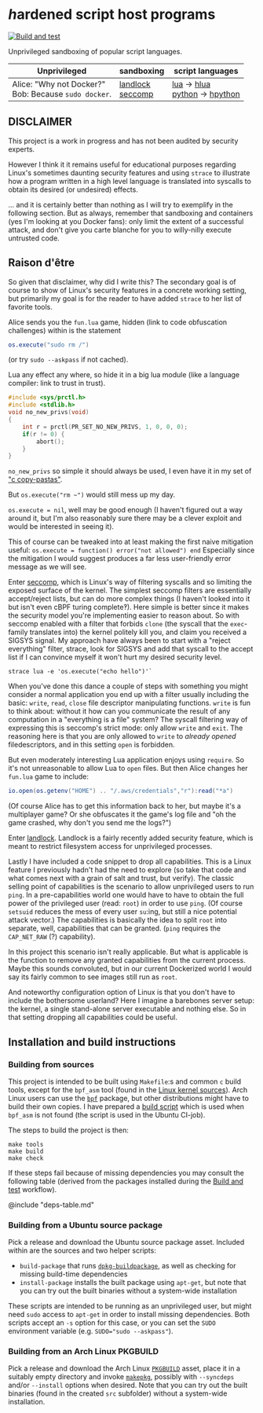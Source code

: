 # *h*ardened script host programs
[![Build and test](https://github.com/rootmos/h/actions/workflows/build-test.yaml/badge.svg)](https://github.com/rootmos/h/actions/workflows/build-test.yaml)

Unprivileged sandboxing of popular script languages.

|Unprivileged|sandboxing|script languages|
|------------|----------|----------------|
|Alice: "Why not Docker?"<br>Bob: Because `sudo docker`.|[landlock](https://www.kernel.org/doc/html/latest/userspace-api/landlock.html) <br> [seccomp](https://www.kernel.org/doc/html/latest/userspace-api/seccomp_filter.html)|[lua](http://lua.org/) -> [hlua](hlua) <br> [python](https://python.org/) -> [hpython](hpython) |

## DISCLAIMER
This project is a work in progress and has not been audited by security
experts.

However I think it it remains useful for educational purposes regarding Linux's
sometimes daunting security features and using `strace` to illustrate how a
program written in a high level language is translated into syscalls to obtain
its desired (or undesired) effects.

... and it is certainly better than nothing as I will try to exemplify in the
following section. But as always, remember that sandboxing and containers (yes
I'm looking at you Docker fans): only limit the extent of a successful attack,
and don't give you carte blanche for you to willy-nilly execute untrusted code.

## Raison d'être
So given that disclaimer, why did I write this? The secondary goal is of course
to show of Linux's security features in a concrete working setting, but
primarily my goal is for the reader to have added `strace` to her list of
favorite tools.

Alice sends you the `fun.lua` game, hidden (link to code obfuscation
challenges) within is the statement
```lua
os.execute("sudo rm /")
```
(or try `sudo --askpass` if not cached).

Lua any effect any where, so hide it in a big lua module
(like a language compiler: link to trust in trust).

```c
#include <sys/prctl.h>
#include <stdlib.h>
void no_new_privs(void)
{
    int r = prctl(PR_SET_NO_NEW_PRIVS, 1, 0, 0, 0);
    if(r != 0) {
        abort();
    }
}
```
`no_new_privs` so simple it should always be used, I even have it in my
set of ["c copy-pastas"](https://github.com/rootmos/libr).

But `os.execute("rm ~")` would still mess up my day.

`os.execute = nil`, well may be good enough (I haven't figured out a way around
it, but I'm also reasonably sure there may be a clever exploit and would be
interested in seeing it).

This of course can be tweaked into at least making the first naive mitigation
useful:
`os.execute = function() error("not allowed") end`
Especially since the mitigation I would suggest produces a far less
user-friendly error message as we will see.

Enter [seccomp](https://www.kernel.org/doc/html/latest/userspace-api/seccomp_filter.html),
which is Linux's way of filtering syscalls and so limiting the exposed surface
of the kernel.
The simplest seccomp filters are essentially accept/reject lists, but can do
more complex things (I haven't looked into it but isn't even cBPF turing complete‽).
Here simple is better since it makes the security model you're implementing
easier to reason about.
So with seccomp enabled with a filter that forbids `clone` (the syscall
that the `exec`-family translates into) the kernel politely kill you, and claim
you received a SIGSYS signal.
My approach have always been to start with a "reject everything" filter,
strace, look for SIGSYS and add that syscall to the accept list if I can
convince myself it won't hurt my desired security level.

```shell
strace lua -e 'os.execute("echo hello")'`
```

When you've done this dance a couple of steps with something you might consider
a normal application you end up with a filter usually including the basic:
`write`, `read`, `close` file descriptor manipulating functions.
`write` is fun to think about: without it how can you communicate the result of
any computation in a "everything is a file" system?
The syscall filtering way of expressing this is seccomp's strict mode: only
allow `write` and `exit`. The reasoning here is that you are only allowed to
`write` to *already opened* filedescriptors, and in this setting `open` is
forbidden.

But even moderately interesting Lua application enjoys using `require`. So it's
not unreasonable to allow Lua to `open` files. But then Alice changes her
`fun.lua` game to include:

```lua
io.open(os.getenv("HOME") .. "/.aws/credentials","r"):read("*a")
```

(Of course Alice has to get this information back to her, but maybe it's a
multiplayer game? Or she obfuscates it the game's log file and "oh the game
crashed, why don't you send me the logs?")

Enter [landlock](https://www.kernel.org/doc/html/latest/userspace-api/landlock.html).
Landlock is a fairly recently added security feature, which is meant to
restrict filesystem access for unprivileged processes.

Lastly I have included a code snippet to drop all capabilities. This is a Linux
feature I previously hadn't had the need to explore (so take that code and what
comes next with a grain of salt and trust, but verify).  The classic selling
point of capabilities is the scenario to allow unprivileged users to run
`ping`.  In a pre-capabilities world one would have to have to obtain the full
power of the privileged user (read: `root`) in order to use `ping`. (Of course
`setsuid` reduces the mess of every user `su`:ing, but still a nice potential
attack vector.)
The capabilities is basically the idea to split `root` into separate, well,
capabilities that can be granted. (`ping` requires the `CAP_NET_RAW` (?) capability).

In this project this scenario isn't really applicable. But what is applicable
is the function to remove any granted capabilities from the current process.
Maybe this sounds convoluted, but in our current Dockerized world I would say
its fairly common to see images still run as `root`.

And noteworthy configuration option of Linux is that you don't have to include
the bothersome userland? Here I imagine a barebones server setup: the kernel,
a single stand-alone server executable and nothing else. So in that setting
dropping all capabilities could be useful.

## Installation and build instructions

### Building from sources
This project is intended to be built using `Makefile`:s and common `c` build
tools, except for the `bpf_asm` tool (found in the
[Linux kernel sources](https://github.com/torvalds/linux/tree/master/tools/bpf)).
Arch Linux users can use the [`bpf`](https://archlinux.org/packages/community/x86_64/bpf/)
package, but other distributions might have to build their own copies.
I have prepared a [build script](tools/bpf/build) which is used when `bpf_asm`
is not found (the script is used in the Ubuntu CI-job).

The steps to build the project is then:
```shell
make tools
make build
make check
```

If these steps fail because of missing dependencies you may consult the
following table (derived from the packages installed during the
[Build and test](.github/workflows/build-test.yaml) workflow).

@include "deps-table.md"

### Building from a Ubuntu source package
Pick a release and download the Ubuntu source package asset.
Included within are the sources and two helper scripts:
- `build-package` that runs
  [`dpkg-buildpackage`](https://manpages.ubuntu.com/manpages/jammy/en/man1/dpkg-buildpackage.1.html),
  as well as checking for missing build-time dependencies
- `install-package` installs the built package using `apt-get`, but note that
  you can try out the built binaries without a system-wide installation

These scripts are intended to be running as an unprivileged user, but might
need `sudo` access to `apt-get` in order to install missing dependencies.
Both scripts accept an `-s` option for this case, or you can set the `SUDO`
environment variable (e.g. `SUDO="sudo --askpass"`).

### Building from an Arch Linux PKGBUILD
Pick a release and download the Arch Linux
[`PKGBUILD`](https://wiki.archlinux.org/title/PKGBUILD)
asset, place it in a suitably empty directory and invoke
[`makepkg`](https://wiki.archlinux.org/title/PKGBUILD),
possibly with `--syncdeps` and/or `--install` options when desired.
Note that you can try out the built binaries (found in the created `src`
subfolder) without a system-wide installation.
